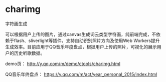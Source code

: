 # charimg
字符画生成

可以根据用户上传的图片，通过canvas生成词云类型字符画，纯前端完成，不依赖于flash、sliverlight等插件，支持自动识别照片方向及使用Web Workers提升生成效率。目前应用于QQ音乐年度盘点，根据用户上传的照片，可视化的展示用户的历史听歌数据。

demo页： http://y.qq.com/m/demo/ctools/charimg.html

QQ音乐年终盘点： https://y.qq.com/m/act/year_personal_2015/index.html
